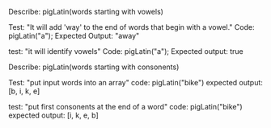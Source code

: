 Describe: pigLatin(words starting with vowels)

Test: "It will add 'way' to the end of words that begin with a vowel."
Code: pigLatin("a");
Expected Output: "away"

test: "it will identify vowels"
Code: pigLatin("a");
Expected output: true


Describe: pigLatin(words starting with consonents)

Test: "put input words into an array"
code: pigLatin("bike")
expected output: [b, i, k, e]

test: "put first consonents at the end of a word"
code: pigLatin("bike")
expected output: [i, k, e, b]